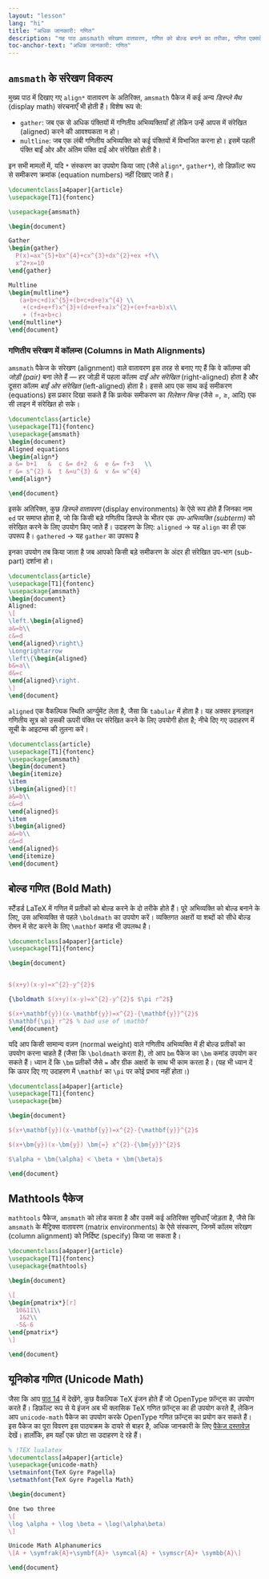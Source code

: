 ```yaml
---
layout: "lesson"
lang: "hi"
title: "अधिक जानकारी: गणित"
description: "यह पाठ amsmath संरेखण वातावरण, गणित को बोल्ड बनाने का तरीका, गणित एक्सटेंशन पैकेज mathtools, तथा गणित के लिए यूनिकोड इनपुट का उपयोग करने के बारे में अधिक जानकारी प्रदान करता है।"
toc-anchor-text: "अधिक जानकारी: गणित"
---
```


## `amsmath` के संरेखण विकल्प

मुख्य पाठ में दिखाए गए `align*` वातावरण के अतिरिक्त, `amsmath` पैकेज में कई अन्य *डिस्प्ले मैथ* (display math) संरचनाएँ भी होती हैं। विशेष रूप से:
- `gather`: जब एक से अधिक पंक्तियों में गणितीय अभिव्यक्तियाँ हों लेकिन उन्हें आपस में संरेखित (aligned) करने की आवश्यकता न हो।
- `multline`: जब एक लंबी गणितीय अभिव्यक्ति को कई पंक्तियों में विभाजित करना हो। इसमें पहली पंक्ति बाईं ओर और अंतिम पंक्ति दाईं ओर संरेखित होती है।

इन सभी मामलों में, यदि `*` संस्करण का उपयोग किया जाए (जैसे `align*`, `gather*`), तो डिफ़ॉल्ट रूप से समीकरण क्रमांक (equation numbers) नहीं दिखाए जाते हैं।


```latex
\documentclass[a4paper]{article}
\usepackage[T1]{fontenc}

\usepackage{amsmath}

\begin{document}

Gather
\begin{gather}
  P(x)=ax^{5}+bx^{4}+cx^{3}+dx^{2}+ex +f\\
  x^2+x=10
\end{gather}

Multline
\begin{multline*}
   (a+b+c+d)x^{5}+(b+c+d+e)x^{4} \\
    +(c+d+e+f)x^{3}+(d+e+f+a)x^{2}+(e+f+a+b)x\\
    + (f+a+b+c)
\end{multline*}
\end{document}
```


### गणितीय संरेखण में कॉलम्स (Columns in Math Alignments)

`amsmath` पैकेज के संरेखण (alignment) वाले वातावरण इस तरह से बनाए गए हैं कि वे कॉलम्स की *जोड़ी (pair)* बना लेते हैं —  हर जोड़ी में पहला कॉलम *दाईं ओर संरेखित* (right-aligned) होता है  और दूसरा कॉलम *बाईं ओर संरेखित* (left-aligned) होता है। इससे आप एक साथ कई समीकरण (equations) इस प्रकार दिखा सकते हैं कि प्रत्येक समीकरण का *रिलेशन चिन्ह* (जैसे =, ≥, आदि) एक सी लाइन में संरेखित हो सके।


```latex
\documentclass{article}
\usepackage[T1]{fontenc}
\usepackage{amsmath}
\begin{document}
Aligned equations
\begin{align*}
a &= b+1   &  c &= d+2  &  e &= f+3   \\
r &= s^{2} &  t &=u^{3} &  v &= w^{4}
\end{align*}

\end{document}
```

इसके अतिरिक्त, कुछ *डिस्प्ले वातावरण* (display environments) के ऐसे रूप होते हैं जिनका नाम `ed` पर समाप्त होता है, जो कि किसी बड़े गणितीय डिस्प्ले के भीतर एक *उप-अभिव्यक्ति (subterm)* को संरेखित करने के लिए उपयोग किए जाते हैं। उदाहरण के लिए: `aligned` → यह `align` का ही एक उपरूप है। `gathered` → यह `gather` का उपरूप है

इनका उपयोग तब किया जाता है जब आपको किसी बड़े समीकरण के अंदर ही संरेखित उप-भाग (sub-part) दर्शाना हो।

```latex
\documentclass{article}
\usepackage[T1]{fontenc}
\usepackage{amsmath}
\begin{document}
Aligned:
\[
\left.\begin{aligned}
a&=b\\
c&=d
\end{aligned}\right\}
\Longrightarrow
\left\{\begin{aligned}
b&=a\\
d&=c
\end{aligned}\right.
\]
\end{document}
```

`aligned` एक वैकल्पिक स्थिति आर्ग्युमेंट लेता है, जैसा कि `tabular` में होता है। यह अक्सर इनलाइन गणितीय सूत्र को उसकी ऊपरी पंक्ति पर संरेखित करने के लिए उपयोगी होता है; नीचे दिए गए उदाहरण में सूची के आइटम्स की तुलना करें।

```latex
\documentclass{article}
\usepackage[T1]{fontenc}
\usepackage{amsmath}
\begin{document}
\begin{itemize}
\item 
$\begin{aligned}[t]
a&=b\\
c&=d
\end{aligned}$
\item 
$\begin{aligned}
a&=b\\
c&=d
\end{aligned}$
\end{itemize}
\end{document}
```

## बोल्ड गणित (Bold Math)  
स्टैंडर्ड LaTeX में गणित में प्रतीकों को बोल्ड करने के दो तरीके होते हैं। पूरे अभिव्यक्ति को बोल्ड बनाने के लिए, उस अभिव्यक्ति से पहले `\boldmath` का उपयोग करें। व्यक्तिगत अक्षरों या शब्दों को सीधे बोल्ड रोमन में सेट करने के लिए `\mathbf` कमांड भी उपलब्ध है।

```latex
\documentclass[a4paper]{article}
\usepackage[T1]{fontenc}

\begin{document}


$(x+y)(x-y)=x^{2}-y^{2}$

{\boldmath $(x+y)(x-y)=x^{2}-y^{2}$ $\pi r^2$}

$(x+\mathbf{y})(x-\mathbf{y})=x^{2}-{\mathbf{y}}^{2}$
$\mathbf{\pi} r^2$ % bad use of \mathbf
\end{document}
```
यदि आप किसी सामान्य वज़न (normal weight) वाले गणितीय अभिव्यक्ति में ही बोल्ड प्रतीकों का उपयोग करना चाहते हैं (जैसा कि `\boldmath` करता है), तो आप `bm` पैकेज का `\bm` कमांड उपयोग कर सकते हैं। ध्यान दें कि `\bm` प्रतीकों जैसे `=` और ग्रीक अक्षरों के साथ भी काम करता है। (यह भी ध्यान दें कि ऊपर दिए गए उदाहरण में `\mathbf` का `\pi` पर कोई प्रभाव नहीं होता।)

```latex
\documentclass[a4paper]{article}
\usepackage[T1]{fontenc}
\usepackage{bm}

\begin{document}

$(x+\mathbf{y})(x-\mathbf{y})=x^{2}-{\mathbf{y}}^{2}$

$(x+\bm{y})(x-\bm{y}) \bm{=} x^{2}-{\bm{y}}^{2}$

$\alpha + \bm{\alpha} < \beta + \bm{\beta}$

\end{document}
```


## Mathtools पैकेज  
`mathtools` पैकेज, `amsmath` को लोड करता है और उसमें कई अतिरिक्त सुविधाएँ जोड़ता है, जैसे कि `amsmath` के मैट्रिक्स वातावरण (matrix environments) के ऐसे संस्करण, जिनमें कॉलम संरेखण (column alignment) को निर्दिष्ट (specify) किया जा सकता है।


```latex
\documentclass[a4paper]{article}
\usepackage[T1]{fontenc}
\usepackage{mathtools}

\begin{document}

\[
\begin{pmatrix*}[r]
  10&11\\
   1&2\\
  -5&-6
\end{pmatrix*}
\]

\end{document}
```

## यूनिकोड गणित (Unicode Math)  

जैसा कि आप [पाठ 14](lesson-14) में देखेंगे, कुछ वैकल्पिक TeX इंजन होते हैं जो OpenType फ़ॉन्ट्स का उपयोग करते हैं। डिफ़ॉल्ट रूप से ये इंजन अब भी क्लासिक TeX गणित फ़ॉन्ट्स का ही उपयोग करते हैं, लेकिन आप `unicode-math` पैकेज का उपयोग करके OpenType गणित फ़ॉन्ट्स का प्रयोग कर सकते हैं। इस पैकेज का पूरा विवरण इस पाठ्यक्रम के दायरे से बाहर है, अधिक जानकारी के लिए [पैकेज दस्तावेज़](https://texdoc.org/pkg/unicode-math) देखें। हालाँकि, हम यहाँ एक छोटा सा उदाहरण दे रहे हैं।

```latex
% !TEX lualatex
\documentclass[a4paper]{article}
\usepackage{unicode-math}
\setmainfont{TeX Gyre Pagella}
\setmathfont{TeX Gyre Pagella Math}

\begin{document}

One two three
\[
\log \alpha + \log \beta = \log(\alpha\beta)
\]

Unicode Math Alphanumerics
\[A + \symfrak{A}+\symbf{A}+ \symcal{A} + \symscr{A}+ \symbb{A}\]

\end{document}
```
